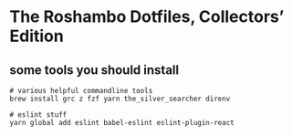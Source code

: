 # The Roshambo Dotfiles, Collectors’ Edition

## some tools you should install

    # various helpful commandline tools
    brew install grc z fzf yarn the_silver_searcher direnv

    # eslint stuff
    yarn global add eslint babel-eslint eslint-plugin-react
